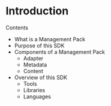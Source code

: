 Introduction
============
Contents
* What is a Management Pack
* Purpose of this SDK
* Components of a Management Pack
  * Adapter
  * Metadata
  * Content
* Overview of this SDK
  * Tools
  * Libraries
  * Languages
